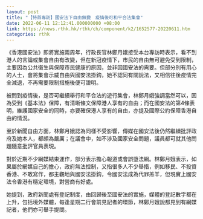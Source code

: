 ```yaml
---
layout: post
title: "【特首專訪】國安法下自由無變　疫情後可和平合法集會"
date: 2022-06-11 12:12:41.000000000 +08:00
link: https://news.rthk.hk/rthk/ch/component/k2/1652577-20220611.htm
categories: rthk
---
```


《香港國安法》即將實施兩周年，行政長官林鄭月娥接受本台專訪時表示，看不到港人的言論或集會自由有改變，但在新冠疫情下，市民的自由無可避免受到限制，主要因為公共衞生與保障市民健康的原因，並非因國安法的需要。但部分別有用心的人士，會將集會示威自由與國安法掛鈎，她不認同有關說法，又相信往後疫情完全減退，不再需要限制措施後便可證明。

被問到疫情後，是否可繼續舉行和平合法的遊行集會，林鄭月娥強調當然可以，因為受到《基本法》保障，有清晰條文保障港人享有的自由；而在國安法的第4條表明，維護國家安全的同時，亦要確保港人享有的自由，亦提及國際公約保障香港自由的情況。

至於新聞自由方面，林鄭月娥認為同樣不受影響，傳媒在國安法後仍然繼續批評政府及她本人，都頗為嚴厲；在議會中，如不涉及國家安全問題，議員都可就其他問題隨意批評官員表現。

對於近期不少網媒結束運作，部分表示擔心報道或會誤墮法網。林鄭月娥表示，如果屬於網媒自己的擔心，政府無法控制，又指很多人不少舉措，例如移民、不投資香港、不敢寫作，都主觀地與國安法掛鈎，令國安法成為代罪羔羊，但現實上國安法令香港有穩定環境，對營商有好處。

她提到，政府新聞處有登記制度，由回歸後至國安法的實施，媒體的登記數字都在上升，包括境外媒體，每逢星期二行會前見記者的環節，林鄭月娥說都見到有網媒記者，他們亦可舉手提問。
